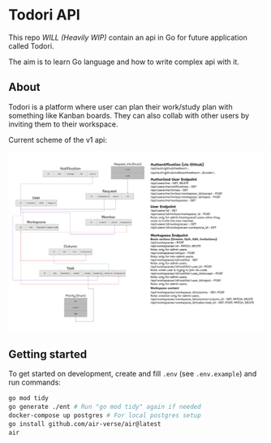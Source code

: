 # Todori API

This repo _WILL (Heavily WIP)_ contain an api in Go for future application called Todori.

The aim is to learn Go language and how to write complex api with it.

## About

Todori is a platform where user can plan their work/study plan with something like Kanban boards. They can also collab with other users by inviting them to their workspace.

Current scheme of the v1 api:

![Planning - v1](/assets/schemev1.jpg)

## Getting started

To get started on development, create and fill `.env` (see `.env.example`) and run commands:

```bash
go mod tidy
go generate ./ent # Run "go mod tidy" again if needed
docker-compose up postgres # For local postgres setup
go install github.com/air-verse/air@latest
air
```
